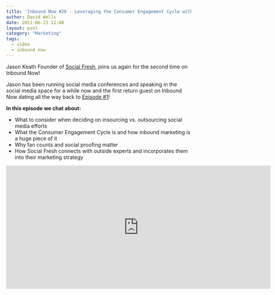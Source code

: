 ```yaml
---
title: 'Inbound Now #26 - Leveraging the Consumer Engagement Cycle with Jason Keath'
author: David Wells
date: 2011-06-23 12:00
layout: post
category: "Marketing"
tags:
  - video
  - inbound now
---
```


Jason Keath Founder of [Social Fresh](http://socialfresh.com), joins us again for the second time on Inbound Now!

Jason has been running social media conferences and speaking in the social media space for a while now and the first return guest on Inbound Now dating all the way back to [Episode #1](https://davidwells.io/blog/measuring-online-influence/ "Episode #1")!

**In this episode we chat about:**

* What to consider when deciding on insourcing vs. outsourcing social media efforts
* What the Consumer Engagement Cycle is and how inbound marketing is a huge piece of it
* Why fan counts and social proofing matter
* How Social Fresh connects with outside experts and incorporates them into their marketing strategy

<iframe width="720" height="335" src="http://www.youtube.com/embed/nnPAqyXYPN4" frameborder="0" allowfullscreen=""></iframe>
